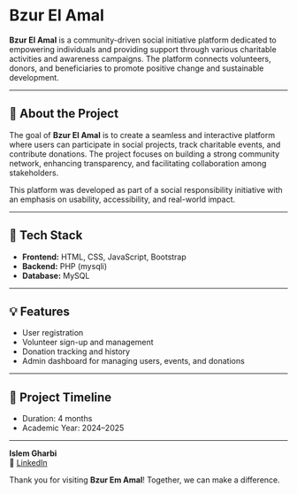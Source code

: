 # Bzur El Amal

**Bzur El Amal** is a community-driven social initiative platform dedicated to empowering individuals and providing support through various charitable activities and awareness campaigns. The platform connects volunteers, donors, and beneficiaries to promote positive change and sustainable development.

---

## 🚀 About the Project

The goal of **Bzur El Amal** is to create a seamless and interactive platform where users can participate in social projects, track charitable events, and contribute donations. The project focuses on building a strong community network, enhancing transparency, and facilitating collaboration among stakeholders.

This platform was developed as part of a social responsibility initiative with an emphasis on usability, accessibility, and real-world impact.

---

## 🔧 Tech Stack

- **Frontend:** HTML, CSS, JavaScript, Bootstrap  
- **Backend:** PHP (mysqli)  
- **Database:** MySQL  

---

## 💡 Features

- User registration 
- Volunteer sign-up and management  
- Donation tracking and history  
- Admin dashboard for managing users, events, and donations

---

## 📅 Project Timeline

- Duration: 4 months  
- Academic Year: 2024–2025  

---


**Islem Gharbi**  
🔗 [LinkedIn](https://www.linkedin.com/in/islem-gharbii/)  

Thank you for visiting **Bzur Em Amal**! Together, we can make a difference.
